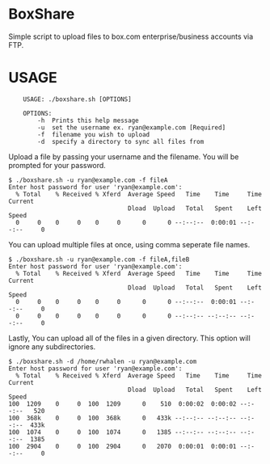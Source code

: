 BoxShare
========

Simple script to upload files to box.com enterprise/business accounts via FTP.


USAGE
======
```
	USAGE: ./boxshare.sh [OPTIONS]

	OPTIONS:
		-h	Prints this help message
		-u	set the username ex. ryan@example.com [Required]
		-f	filename you wish to upload
		-d	specify a directory to sync all files from
```


Upload a file by passing your username and the filename. You will be prompted for your password.
```
$ ./boxshare.sh -u ryan@example.com -f fileA
Enter host password for user 'ryan@example.com':
  % Total    % Received % Xferd  Average Speed   Time    Time     Time  Current
                                 Dload  Upload   Total   Spent    Left  Speed
  0     0    0     0    0     0      0      0 --:--:--  0:00:01 --:--:--     0
```


You can upload multiple files at once, using comma seperate file names.
```
$ ./boxshare.sh -u ryan@example.com -f fileA,fileB
Enter host password for user 'ryan@example.com':
  % Total    % Received % Xferd  Average Speed   Time    Time     Time  Current
                                 Dload  Upload   Total   Spent    Left  Speed
  0     0    0     0    0     0      0      0 --:--:--  0:00:01 --:--:--     0
  0     0    0     0    0     0      0      0 --:--:-- --:--:-- --:--:--     0
```

Lastly, You can upload all of the files in a given directory. This option will ignore any subdirectories.
```
$ ./boxshare.sh -d /home/rwhalen -u ryan@example.com
Enter host password for user 'ryan@example.com':
  % Total    % Received % Xferd  Average Speed   Time    Time     Time  Current
                                 Dload  Upload   Total   Spent    Left  Speed
100  1209    0     0  100  1209      0    510  0:00:02  0:00:02 --:--:--   520
100  368k    0     0  100  368k      0   433k --:--:-- --:--:-- --:--:--  433k
100  1074    0     0  100  1074      0   1385 --:--:-- --:--:-- --:--:--  1385
100  2904    0     0  100  2904      0   2070  0:00:01  0:00:01 --:--:--     0
```
